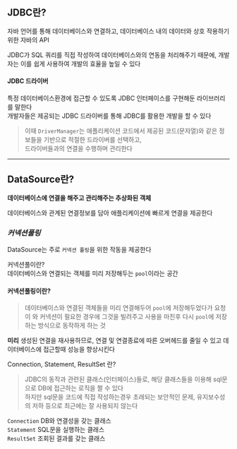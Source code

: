 ## JDBC란?

자바 언어를 통해 데이터베이스와 연결하고, 데이터베이스 내의 데이터와 상호 작용하기 위한 자바의 API

JDBC가 SQL 쿼리를 직접 작성하여 데이터베이스와의 연동을 처리해주기 때문에, 개발자는 이를 쉽게 사용하여 개발의 효율을 높일 수 있다

#### JDBC 드라이버

특정 데이터베이스환경에 접근할 수 있도록 JDBC 인터페이스를 구현해둔 라이브러리를 말한다  
개발자들은 제공되는 JDBC 드라이버를 통해 JDBC를 활용한 개발을 할 수 있다

> 이때 `DriverManager`는 애플리케이션 코드에서 제공된 코드(문자열)와 같은 정보들을 기반으로 적절한 드라이버를 선택하고,  
> 드라이버들과의 연결을 수행하며 관리한다

---

## DataSource란?

**데이터베이스에 연결을 해주고 관리해주는 추상화된 객체**

데이터베이스와 관계된 연결정보를 담아 애플리케이션에 빠르게 연결을 제공한다

### **_커넥션풀링_**

DataSource는 주로 `커넥션 풀링`을 위한 작동을 제공한다

커넥션풀이란?  
데이터베이스와 연결되는 객체를 미리 저장해두는 `pool`이라는 공간

#### 커넥션풀링이란?

> 데이터베이스와 연결된 객체들을 미리 연결해두어 `pool`에 저장해두었다가
> 요청이 와 커넥션이 필요한 경우에 그것을 빌려주고 사용을 마친후 다시 `pool`에 저장하는 방식으로 동작하게 하는 것

**미리** 생성된 연결을 재사용하므로, 연결 및 연결종료에 따른 오버헤드를 줄일 수 있고
데이터베이스에 접근할때 성능을 향상시킨다

Connection, Statement, ResultSet 란?

> JDBC의 동작과 관련된 클래스(인터페이스)들로, 해당 클래스들을 이용해 sql문으로 DB에 접근하는 로직을 짤 수 있다  
> 하지만 sql문을 코드에 직접 작성하는경우 초래되는 보안적인 문제, 유지보수성의 저하 등으로 최근에는 잘 사용되지 않는다

`Connection` DB와 연결성을 갖는 클래스  
`Statement` SQL문을 실행하는 클래스  
`ResultSet` 조회된 결과를 갖는 클래스
